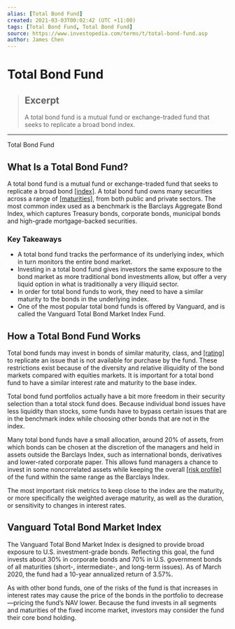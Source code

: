 ```yaml
---
alias: [Total Bond Fund]
created: 2021-03-03T00:02:42 (UTC +11:00)
tags: [Total Bond Fund, Total Bond Fund]
source: https://www.investopedia.com/terms/t/total-bond-fund.asp
author: James Chen
---
```


# Total Bond Fund

> ## Excerpt
> A total bond fund is a mutual fund or exchange-traded fund that seeks to replicate a broad bond index.

---

Total Bond Fund
## What Is a Total Bond Fund?

A total bond fund is a mutual fund or exchange-traded fund that seeks to replicate a broad bond [[index]](https://www.investopedia.com/terms/i/index.asp). A total bond fund owns many securities across a range of [[maturities]](https://www.investopedia.com/terms/m/maturity.asp), from both public and private sectors. The most common index used as a benchmark is the Barclays Aggregate Bond Index, which captures Treasury bonds, corporate bonds, municipal bonds and high-grade mortgage-backed securities.

### Key Takeaways

-   A total bond fund tracks the performance of its underlying index, which in turn monitors the entire bond market.
-   Investing in a total bond fund gives investors the same exposure to the bond market as more traditional bond investments allow, but offer a very liquid option in what is traditionally a very illiquid sector.
-   In order for total bond funds to work, they need to have a similar maturity to the bonds in the underlying index.
-   One of the most popular total bond funds is offered by Vanguard, and is called the Vanguard Total Bond Market Index Fund.

## How a Total Bond Fund Works

Total bond funds may invest in bonds of similar maturity, class, and [[rating]](https://www.investopedia.com/terms/b/bondrating.asp) to replicate an issue that is not available for purchase by the fund. These restrictions exist because of the diversity and relative illiquidity of the bond markets compared with equities markets. It is important for a total bond fund to have a similar interest rate and maturity to the base index.

Total bond fund portfolios actually have a bit more freedom in their security selection than a total stock fund does. Because individual bond issues have less liquidity than stocks, some funds have to bypass certain issues that are in the benchmark index while choosing other bonds that are not in the index.

Many total bond funds have a small allocation, around 20% of assets, from which bonds can be chosen at the discretion of the managers and held in assets outside the Barclays Index, such as international bonds, derivatives and lower-rated corporate paper. This allows fund managers a chance to invest in some noncorrelated assets while keeping the overall [[risk profile]](https://www.investopedia.com/terms/r/risk-profile.asp) of the fund within the same range as the Barclays Index.

The most important risk metrics to keep close to the index are the maturity, or more specifically the weighted average maturity, as well as the duration, or sensitivity to changes in interest rates.

## Vanguard Total Bond Market Index

The Vanguard Total Bond Market Index is designed to provide broad exposure to U.S. investment-grade bonds. Reflecting this goal, the fund invests about 30% in corporate bonds and 70% in U.S. government bonds of all maturities (short-, intermediate-, and long-term issues). As of March 2020, the fund had a 10-year annualized return of 3.57%.

As with other bond funds, one of the risks of the fund is that increases in interest rates may cause the price of the bonds in the portfolio to decrease—pricing the fund’s NAV lower. Because the fund invests in all segments and maturities of the fixed income market, investors may consider the fund their core bond holding.
